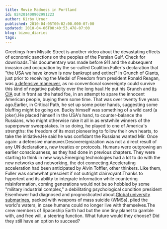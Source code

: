 ```yaml
---
title: Movie Madness in Portland
id: 824201400902991223
author: Kirby Urner
published: 2010-04-05T00:02:00.000-07:00
updated: 2010-04-06T00:40:53.478-07:00
blog: bizmo_diaries
tags: 
---
```


Greetings from Missile Street is another video about the devastating effects of economic sanctions on the peoples of the Persian Gulf.  Check for downloads.This documentary was made before 911 and the subsequent invasion and occupation by the so-called Coalition.Fuller's declaration that "the USA we have known is now bankrupt and extinct" in Grunch of Giants, just prior to receiving the Medal of Freedom from president Ronald Reagan, was [a defensive maneuver](http://worldgame.blogspot.com/2009/09/forced-march.html), as no conventional sovereignty could survive this kind of negative publicity over the long haul.He put his Grunch and [its CIA](http://controlroom.blogspot.com/2009/06/killing-field.html) out in front as the hated foe, in an attempt to spare the innocent American people, buying them some time.  That was over twenty five years ago.Earlier, in Critical Path, he set up some poker hands, suggesting some bluffing might be going on.  Bucky himself was something of a wild card (a joker).He placed himself in the USA's hand, to counter-balance the Russians, who might otherwise rake it all in as erstwhile winners of the superpower sweepstakes.  In so doing, he played to one of America's strengths:  the freedom of its most pioneering to follow their own hearts, to take the initiative.He said he was confidant the Russians wanted Mir.  Once again: a defensive maneuver.Desovereignization was not a direct result of any UN declarations, new treaties or protocols.  Humans were outgrowing an earlier consciousness, as they had done in previous chapters.  They were starting to think in new ways.Emerging technologies had a lot to do with the new networks and networking, the dot connecting.Accelerating acceleration had been anticipated by Alvin Toffler, other thinkers.  Like them, Fuller was somewhat prescient if not outright clairvoyant.Thanks to hypertext and its ability to integrate information while countering misinformation, coming generations would not be so hobbled by some "military industrial complex," a debilitating psychological condition president Eisenhower had diagnosed and prognosticated about.[Global university submarines](http://groups.yahoo.com/group/synergeo/message/58179), packed with weapons of mass suicide (WMSs), plied the world's waters, in case humans could no longer live with themselves.The crew members of Spaceship Earth had but the one tiny planet to gamble with, and free will, a steering function.  What future would they choose?  Did they still have an option to succeed?